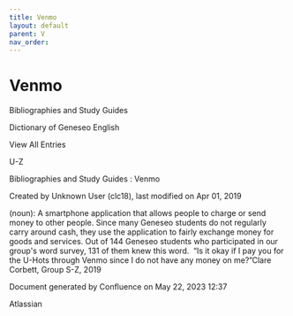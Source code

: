 ```yaml
---
title: Venmo
layout: default
parent: V
nav_order:
---
```


# Venmo

Bibliographies and Study Guides

Dictionary of Geneseo English

View All Entries

U-Z

Bibliographies and Study Guides : Venmo

Created by  Unknown User (clc18), last modified on Apr 01, 2019

(noun): A smartphone application that allows people to charge or send money to other people. Since many Geneseo students do not regularly carry around cash, they use the application to fairly exchange money for goods and services. Out of 144 Geneseo students who participated in our group's word survey, 131 of them knew this word.  “Is it okay if I pay you for the U-Hots through Venmo since I do not have any money on me?”Clare Corbett, Group S-Z, 2019

Document generated by Confluence on May 22, 2023 12:37

Atlassian
